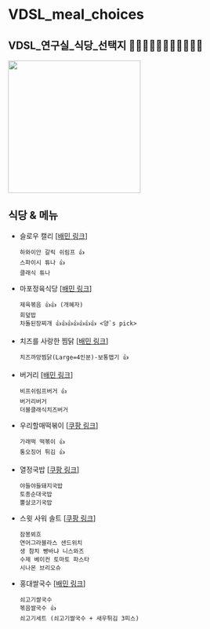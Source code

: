 # VDSL_meal_choices
## VDSL_연구실_식당_선택지 🍖🍕🌭🥩🥓🥟🍣🍱🍡🍢🍥

<img src = "https://user-images.githubusercontent.com/54311546/153786512-10583a37-52d0-4be3-a342-0adceb79d063.jpg" width="width 480%" height="270">

## 식당 & 메뉴

- 슬로우 캘리 [[배민 링크](https://baemin.me/_pZXXSOAN)]
  ```
  하와이안 갈릭 쉬림프 👍
  스파이시 튜나 👍
  클래식 튜나
  ``` 

- 마포정육식당 [[배민 링크](https://baemin.me/GMJBkNajb)]
  ```
  제육볶음 👍👍 (개혜자)
  회덮밥
  차돌된장찌개 👍👍👍👍👍👍👍 <양`s pick>
  ```
- 치즈를 사랑한 찜닭 [[배민 링크](https://baemin.me/Hb-3_Oe7V)]
  ```
  치즈까망찜닭(Large=4인분)-보통맵기 👍
  ```
  
- 버거리 [[배민 링크](https://baemin.me/qCzL66iqF0)]
  ```
  비프쉬림프버거 👍
  버거리버거
  더블클래식치즈버거
  ```

- 우리할매떡볶이 [[쿠팡 링크](https://web.coupangeats.com/share?storeId=338915&dishId&key=c744162c-5a44-4dd0-882d-5be9a513f959)]
  ```
  가래떡 떡볶이 👍
  통오징어 튀김 👍
  ```
  
- 열정국밥 [[쿠팡 링크](https://web.coupangeats.com/share?storeId=237612&dishId&key=cc39a319-e8e3-493d-a361-dcf9698eaa2b)]
  ```
  야들야들돼지국밥 
  토종순대국밥
  뽈살코기국밥
  ```

- 스윗 사워 솔트 [[쿠팡 링크](https://web.coupangeats.com/share?storeId=280672&dishId&key=218d875f-e352-4fcb-87f8-a08195b605da)]
  ```
  잠봉뵈흐
  연어그라블라스 샌드위치
  생 참치 빵바냐 니스와즈
  수제 베이컨 토마토 파스타
  시나몬 브리오슈
  ```

- 홍대쌀국수 [[배민 링크](https://baemin.me/-rl8rAT)]
  ```
  쇠고기쌀국수
  볶음쌀국수 👍
  쇠고기세트 (쇠고기쌀국수 + 새우튀김 3피스)
  ```
